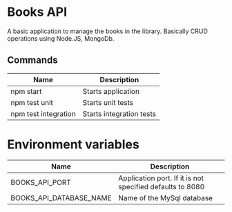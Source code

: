 # Books API

 A basic application to manage the books in the library. Basically CRUD operations using Node.JS, MongoDb.

## Commands

| Name | Description |
--- | --- |
| npm start | Starts application |
| npm test unit | Starts unit tests |
| npm test integration | Starts integration tests |

# Environment variables

| Name | Description |
--- | --- |
| BOOKS_API_PORT | Application port. If it is not specified defaults to 8080 |
| BOOKS_API_DATABASE_NAME | Name of the MySql database |